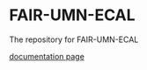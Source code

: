 # FAIR-UMN-ECAL
The repository for FAIR-UMN-ECAL

[documentation page](https://fair-umn.github.io/FAIR-UMN-ECAL/)
